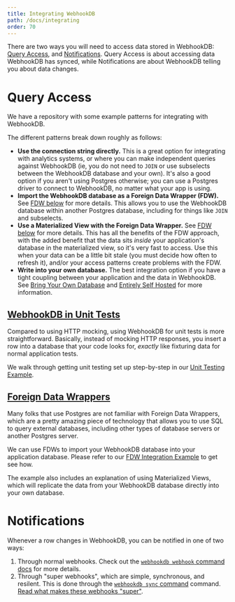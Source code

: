 ```yaml
---
title: Integrating WebhookDB
path: /docs/integrating
order: 70
---
```


There are two ways you will need to access data stored in WebhookDB:
<a href="#query-access">Query Access</a>, and <a href="#notifications">Notifications</a>.
Query Access is about accessing data WebhookDB has synced,
while Notifications are about WebhookDB telling you about data changes.

<a id="query-access"></a>

# Query Access

We have a repository with some example patterns for integrating with WebhookDB.

The different patterns break down roughly as follows:

- **Use the connection string directly.** This is a great option for integrating with analytics systems,
  or where you can make independent queries against WebhookDB
  (ie, you do not need to `JOIN` or use subselects between the WebhookDB database and your own).
  It's also a good option if you aren't using Postgres otherwise;
  you can use a Postgres driver to connect to WebhookDB, no matter what your app is using.
- **Import the WebhookDB database as a Foreign Data Wrapper (FDW).**
  See [FDW below](#fdw) for more details.
  This allows you to use the WebhookDB database within another Postgres database,
  including for things like `JOIN` and subselects.
- **Use a Materialized View with the Foreign Data Wrapper.**
  See [FDW below](#fdw) for more details.
  This has all the benefits of the FDW approach,
  with the added benefit that the data sits *inside* your application's database
  in the materialized view, so it's very fast to access.
  Use this when your data can be a little bit stale (you must decide how often to refresh it),
  and/or your access patterns create problems with the FDW.
- **Write into your own database.**
  The best integration option if you have a tight coupling between your application
  and the data in WebhookDB.
  See [Bring Your Own Database](/docs/self-hosting#byod) and [Entirely Self Hosted](/docs/self-hosting#selfhosted)
  for more information.

<a id="unittests"></a>

## [WebhookDB in Unit Tests](#unittests)

Compared to using HTTP mocking, using WebhookDB for unit tests is more straightforward.
Basically, instead of mocking HTTP responses, you insert a row into a database
that your code looks for, *exactly* like fixturing data for normal application tests.

We walk through getting unit testing set up step-by-step in our
[Unit Testing Example](https://github.com/lithictech/webhookdb-demos/tree/main/unittest-rb).

<a id="fdw"></a>

## [Foreign Data Wrappers](#fdw)

Many folks that use Postgres are not familiar with Foreign Data Wrappers,
which are a pretty amazing piece of technology
that allows you to use SQL to query external databases,
including other types of database servers or another Postgres server.

We can use FDWs to import your WebhookDB database into your application database.
Please refer to our [FDW Integration Example](https://github.com/lithictech/webhookdb-demos/tree/main/app-fdw-rb)
to get see how.

The example also includes an explanation of using Materialized Views,
which will replicate the data from your WebhookDB database
directly into your own database.

<a id="notifications"></a>

# Notifications

Whenever a row changes in WebhookDB, you can be notified in one of two ways:

1. Through normal webhooks. Check out the [`webhookdb webhook` command docs](/docs/manual/#webhook) for more details.
2. Through "super webhooks", which are simple, synchronous, and resilent. This is done through the [`webhookdb sync` command](/docs/manual/#sync) command. [Read what makes these webhooks "super"](/docs/webhooks/).